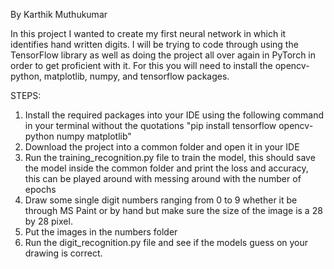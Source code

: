 By Karthik Muthukumar

In this project I wanted to create my first neural network in which it identifies hand written digits. I will be trying to code through using the TensorFlow library as well as doing the project all over again in PyTorch in order to get proficient with it. For this you will need to install the opencv-python, matplotlib, numpy, and tensorflow packages.

STEPS:
1. Install the required packages into your IDE using the following command in your terminal without the quotations "pip install tensorflow opencv-python numpy matplotlib"
2. Download the project into a common folder and open it in your IDE
3. Run the training_recognition.py file to train the model, this should save the model inside the common folder and print the loss and accuracy, this can be played around with messing around with the number of epochs
4. Draw some single digit numbers ranging from 0 to 9 whether it be through MS Paint or by hand but make sure the size of the image is a 28 by 28 pixel.
5. Put the images in the numbers folder
6. Run the digit_recognition.py file and see if the models guess on your drawing is correct.